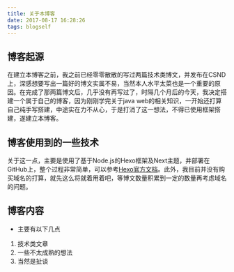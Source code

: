 ```yaml
---
title: 关于本博客
date: 2017-08-17 16:28:26
tags: blogself
---
```


## 博客起源
 在建立本博客之前，我之前已经零零散散的写过两篇技术类博文，并发布在CSND上，深感想要写出一篇好的博文实属不易，当然本人水平太菜也是一个重要的原因。在完成了那两篇博文后，几乎没有再写过了，时隔几个月后的今天，我决定搭建一个属于自己的博客，因为刚刚学完关于java web的相关知识，一开始还打算自己纯手写搭建，中途实在力不从心，于是打消了这一想法，不得已使用框架搭建，遂建立本博客。
<!-- more -->

## 博客使用到的一些技术
关于这一点，主要是使用了基于Node.js的Hexo框架及Next主题，并部署在GitHub上，整个过程非常简单，可以参考[Hexo官方文档](https://hexo.io/zh-cn/)。此外，我目前并没有购买域名的打算，就先这么将就着用着吧，等博文数量积累到一定的数量再考虑域名的问题。

## 博客内容
- 主要有以下几点
1. 技术类文章
2. 一些不太成熟的想法
3. 当然是扯谈
